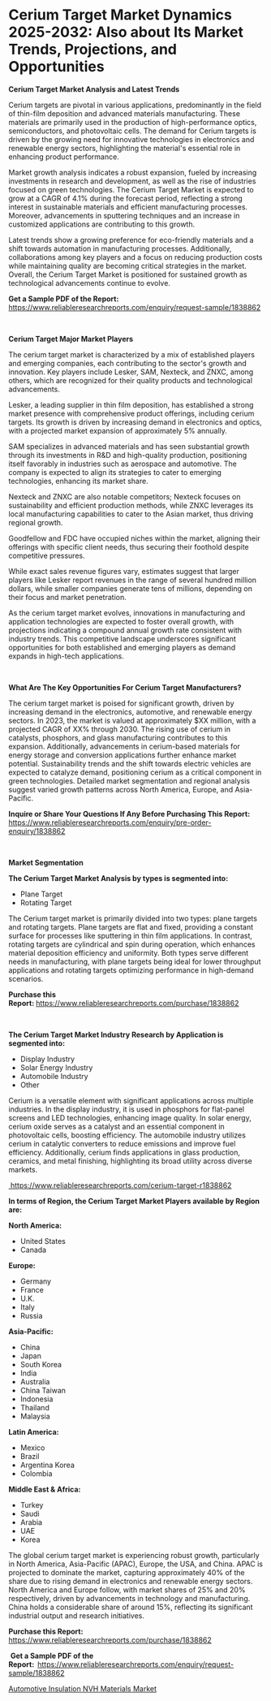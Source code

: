 <p><h1>Cerium Target Market Dynamics 2025-2032: Also about Its Market Trends, Projections, and Opportunities</h1></p><p><strong>Cerium Target Market Analysis and Latest Trends</strong></p>
<p><p>Cerium targets are pivotal in various applications, predominantly in the field of thin-film deposition and advanced materials manufacturing. These materials are primarily used in the production of high-performance optics, semiconductors, and photovoltaic cells. The demand for Cerium targets is driven by the growing need for innovative technologies in electronics and renewable energy sectors, highlighting the material's essential role in enhancing product performance.</p><p>Market growth analysis indicates a robust expansion, fueled by increasing investments in research and development, as well as the rise of industries focused on green technologies. The Cerium Target Market is expected to grow at a CAGR of 4.1% during the forecast period, reflecting a strong interest in sustainable materials and efficient manufacturing processes. Moreover, advancements in sputtering techniques and an increase in customized applications are contributing to this growth.</p><p>Latest trends show a growing preference for eco-friendly materials and a shift towards automation in manufacturing processes. Additionally, collaborations among key players and a focus on reducing production costs while maintaining quality are becoming critical strategies in the market. Overall, the Cerium Target Market is positioned for sustained growth as technological advancements continue to evolve.</p></p>
<p><strong>Get a Sample PDF of the Report:&nbsp;</strong> <a href="https://www.reliableresearchreports.com/enquiry/request-sample/1838862?utm_campaign=2794&utm_medium=2&utm_source=Github&utm_content=ia&utm_term=03042025&utm_id=cerium-target">https://www.reliableresearchreports.com/enquiry/request-sample/1838862</a></p>
<p>&nbsp;</p>
<p><strong>Cerium Target Major Market Players</strong></p>
<p><p>The cerium target market is characterized by a mix of established players and emerging companies, each contributing to the sector's growth and innovation. Key players include Lesker, SAM, Nexteck, and ZNXC, among others, which are recognized for their quality products and technological advancements.</p><p>Lesker, a leading supplier in thin film deposition, has established a strong market presence with comprehensive product offerings, including cerium targets. Its growth is driven by increasing demand in electronics and optics, with a projected market expansion of approximately 5% annually.</p><p>SAM specializes in advanced materials and has seen substantial growth through its investments in R&D and high-quality production, positioning itself favorably in industries such as aerospace and automotive. The company is expected to align its strategies to cater to emerging technologies, enhancing its market share.</p><p>Nexteck and ZNXC are also notable competitors; Nexteck focuses on sustainability and efficient production methods, while ZNXC leverages its local manufacturing capabilities to cater to the Asian market, thus driving regional growth. </p><p>Goodfellow and FDC have occupied niches within the market, aligning their offerings with specific client needs, thus securing their foothold despite competitive pressures.</p><p>While exact sales revenue figures vary, estimates suggest that larger players like Lesker report revenues in the range of several hundred million dollars, while smaller companies generate tens of millions, depending on their focus and market penetration.</p><p>As the cerium target market evolves, innovations in manufacturing and application technologies are expected to foster overall growth, with projections indicating a compound annual growth rate consistent with industry trends. This competitive landscape underscores significant opportunities for both established and emerging players as demand expands in high-tech applications.</p></p>
<p>&nbsp;</p>
<p><strong>What Are The Key Opportunities For Cerium Target Manufacturers?</strong></p>
<p><p>The cerium target market is poised for significant growth, driven by increasing demand in the electronics, automotive, and renewable energy sectors. In 2023, the market is valued at approximately $XX million, with a projected CAGR of XX% through 2030. The rising use of cerium in catalysts, phosphors, and glass manufacturing contributes to this expansion. Additionally, advancements in cerium-based materials for energy storage and conversion applications further enhance market potential. Sustainability trends and the shift towards electric vehicles are expected to catalyze demand, positioning cerium as a critical component in green technologies. Detailed market segmentation and regional analysis suggest varied growth patterns across North America, Europe, and Asia-Pacific.</p></p>
<p><strong>Inquire or Share Your Questions If Any Before Purchasing This Report:</strong> <a href="https://www.reliableresearchreports.com/enquiry/pre-order-enquiry/1838862?utm_campaign=2794&utm_medium=2&utm_source=Github&utm_content=ia&utm_term=03042025&utm_id=cerium-target">https://www.reliableresearchreports.com/enquiry/pre-order-enquiry/1838862</a></p>
<p>&nbsp;</p>
<p><strong>Market Segmentation</strong></p>
<p><strong>The Cerium Target Market Analysis by types is segmented into:</strong></p>
<p><ul><li>Plane Target</li><li>Rotating Target</li></ul></p>
<p><p>The Cerium target market is primarily divided into two types: plane targets and rotating targets. Plane targets are flat and fixed, providing a constant surface for processes like sputtering in thin film applications. In contrast, rotating targets are cylindrical and spin during operation, which enhances material deposition efficiency and uniformity. Both types serve different needs in manufacturing, with plane targets being ideal for lower throughput applications and rotating targets optimizing performance in high-demand scenarios.</p></p>
<p><strong>Purchase this Report:&nbsp;</strong><a href="https://www.reliableresearchreports.com/purchase/1838862?utm_campaign=2794&utm_medium=2&utm_source=Github&utm_content=ia&utm_term=03042025&utm_id=cerium-target">https://www.reliableresearchreports.com/purchase/1838862</a></p>
<p>&nbsp;</p>
<p><strong>The Cerium Target Market Industry Research by Application is segmented into:</strong></p>
<p><ul><li>Display Industry</li><li>Solar Energy Industry</li><li>Automobile Industry</li><li>Other</li></ul></p>
<p><p>Cerium is a versatile element with significant applications across multiple industries. In the display industry, it is used in phosphors for flat-panel screens and LED technologies, enhancing image quality. In solar energy, cerium oxide serves as a catalyst and an essential component in photovoltaic cells, boosting efficiency. The automobile industry utilizes cerium in catalytic converters to reduce emissions and improve fuel efficiency. Additionally, cerium finds applications in glass production, ceramics, and metal finishing, highlighting its broad utility across diverse markets.</p></p>
<p><a href="https://www.reliableresearchreports.com/cerium-target-r1838862?utm_campaign=2794&utm_medium=2&utm_source=Github&utm_content=ia&utm_term=03042025&utm_id=cerium-target">&nbsp;https://www.reliableresearchreports.com/cerium-target-r1838862</a></p>
<p><strong>In terms of Region, the Cerium Target Market Players available by Region are:</strong></p>
<p>
    <p> <strong> North America: </strong>
        <ul>
            <li>United States</li>
            <li>Canada</li>
        </ul>
        </p> 
    <p> <strong> Europe: </strong>
        <ul>
            <li>Germany</li>
            <li>France</li>
            <li>U.K.</li>
            <li>Italy</li>
            <li>Russia</li>
        </ul>
        </p> 
    <p> <strong> Asia-Pacific: </strong>
        <ul>
            <li>China</li>
            <li>Japan</li>
            <li>South Korea</li>
            <li>India</li>
            <li>Australia</li>
            <li>China Taiwan</li>
            <li>Indonesia</li>
            <li>Thailand</li>
            <li>Malaysia</li>
        </ul>
        </p> 
    <p> <strong> Latin America: </strong>
        <ul>
            <li>Mexico</li>
            <li>Brazil</li>
            <li>Argentina Korea</li>
            <li>Colombia</li>
        </ul>
        </p> 
    <p> <strong> Middle East & Africa: </strong>
        <ul>
            <li>Turkey</li>
            <li>Saudi</li>
            <li>Arabia</li>
            <li>UAE</li>
            <li>Korea</li>
        </ul>
    </p>
    </p>
<p><p>The global cerium target market is experiencing robust growth, particularly in North America, Asia-Pacific (APAC), Europe, the USA, and China. APAC is projected to dominate the market, capturing approximately 40% of the share due to rising demand in electronics and renewable energy sectors. North America and Europe follow, with market shares of 25% and 20% respectively, driven by advancements in technology and manufacturing. China holds a considerable share of around 15%, reflecting its significant industrial output and research initiatives.</p></p>
<p><strong>Purchase this Report: </strong><a href="https://www.reliableresearchreports.com/purchase/1838862?utm_campaign=2794&utm_medium=2&utm_source=Github&utm_content=ia&utm_term=03042025&utm_id=cerium-target">https://www.reliableresearchreports.com/purchase/1838862</a></p>
<p>&nbsp;<strong>Get a Sample PDF of the Report:&nbsp;&nbsp;</strong><a href="https://www.reliableresearchreports.com/enquiry/request-sample/1838862?utm_campaign=2794&utm_medium=2&utm_source=Github&utm_content=ia&utm_term=03042025&utm_id=cerium-target">https://www.reliableresearchreports.com/enquiry/request-sample/1838862</a></p>
<p><strong></strong></p>
<p><p><a href="https://github.com/tszkintruca/Market-Research-Report-List-1/blob/main/automotive-insulation-nvh-materials-market.md?utm_campaign=2794&utm_medium=2&utm_source=Github&utm_content=ia&utm_term=03042025&utm_id=cerium-target">Automotive Insulation NVH Materials Market</a></p></p>
